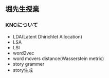 ## 堀先生授業

### KNCについて
* LDA(Latent Dhirichlet Allocation)
* LSA
* LSI
* word2vec
* word movers distance(Wasserstein metric)
* story grammer
* story生成


